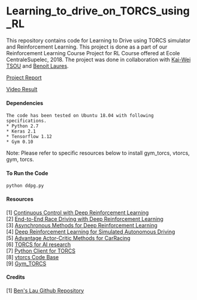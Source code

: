 # Learning_to_drive_on_TORCS_using_RL
This repository contains code for Learning to Drive using TORCS simulator and Reinforcement Learning. This project is done as a part of our Reinforcement Learning Course Project for RL Course offered at Ecole CentraleSupelec, 2018.  The project was done in collaboration with [Kai-Wei TSOU](https://github.com/KWTsou1220) and [Benoit Laures](https://github.com/BenoitLaures).  

[Project Report](Learning_to_Play_TORCS_Reinforcement_Learning_Project_Report_RAI_KAI_LAURES_DHADE.pdf)

[Video Result](https://www.youtube.com/watch?v=Ok4Uv5jgUDs&t=155s)

#### Dependencies
```
The code has been tested on Ubuntu 18.04 with following specifications.  
* Python 2.7
* Keras 2.1
* Tensorflow 1.12   
* Gym 0.10
```

Note: Please refer to specific resources below to install gym_torcs, vtorcs, gym, torcs.  

#### To Run the Code
```
python ddpg.py
```

#### Resources
[1] [Continuous Control with Deep Reinforcement Learning](https://arxiv.org/pdf/1509.02971.pdf)  
[2] [End-to-End Race Driving with Deep Reinforcement Learning](https://team.inria.fr/rits/files/2018/02/ICRA18_EndToEndDriving_CameraReady.pdf)  
[3] [Asynchronous Methods for Deep Reinforcement Learning](https://arxiv.org/pdf/1602.01783.pdf)  
[4] [Deep Reinforcement Learning for Simulated Autonomous Driving](http://cs229.stanford.edu/proj2016/report/Ganesh-Charalel-DasSarma-Xu-DeepReinforcementLearningForSimulatedAutonomousDriving-report.pdf)  
[5] [Advantage Actor-Critic Methods for CarRacing](https://esc.fnwi.uva.nl/thesis/centraal/files/f285129090.pdf)  
[6] [TORCS for AI research](https://arxiv.org/pdf/1304.1672.pdf)  
[7] [Python Client for TORCS](http://xed.ch/project/snakeoil/index.html)  
[8] [vtorcs Code Base](https://github.com/giuse/vtorcs)  
[9] [Gym_TORCS](https://github.com/ugo-nama-kun/gym_torcs)  

#### Credits
[1] [Ben's Lau Github Repository](https://github.com/yanpanlau/DDPG-Keras-Torcs)  
